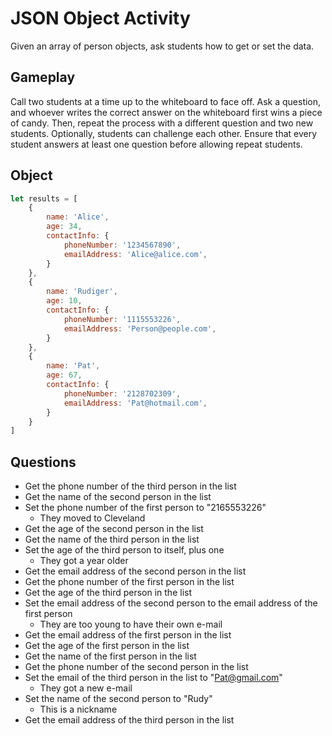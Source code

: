 # JSON Object Activity
Given an array of person objects, ask students how to get or set the data.

## Gameplay
Call two students at a time up to the whiteboard to face off. Ask a question, and whoever writes the correct answer on the whiteboard first wins a piece of candy. Then, repeat the process with a different question and two new students. Optionally, students can challenge each other. Ensure that every student answers at least one question before allowing repeat students.

## Object
```js
let results = [
    {
        name: 'Alice',
        age: 34,
        contactInfo: {
            phoneNumber: '1234567890',
            emailAddress: 'Alice@alice.com',
        }
    },
    {
        name: 'Rudiger',
        age: 10,
        contactInfo: {
            phoneNumber: '1115553226',
            emailAddress: 'Person@people.com',
        }
    },
    {
        name: 'Pat',
        age: 67,
        contactInfo: {
            phoneNumber: '2128702309',
            emailAddress: 'Pat@hotmail.com',
        }
    }
]
```

## Questions
- Get the phone number of the third person in the list
- Get the name of the second person in the list
- Set the phone number of the first person to "2165553226"
    - They moved to Cleveland
- Get the age of the second person in the list
- Get the name of the third person in the list
- Set the age of the third person to itself, plus one
    - They got a year older
- Get the email address of the second person in the list
- Get the phone number of the first person in the list
- Get the age of the third person in the list
- Set the email address of the second person to the email address of the first person
    - They are too young to have their own e-mail
- Get the email address of the first person in the list
- Get the age of the first person in the list
- Get the name of the first person in the list
- Get the phone number of the second person in the list
- Set the email of the third person in the list to "Pat@gmail.com"
    - They got a new e-mail
- Set the name of the second person to "Rudy"
    - This is a nickname
- Get the email address of the third person in the list
